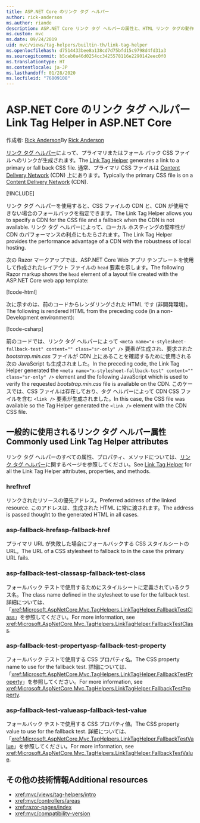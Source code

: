 ```yaml
---
title: ASP.NET Core のリンク タグ ヘルパー
author: rick-anderson
ms.author: riande
description: ASP.NET Core リンク タグ ヘルパーの属性と、HTML リンク タグの動作拡張時の各属性の役割を示します。
ms.custom: mvc
ms.date: 09/24/2019
uid: mvc/views/tag-helpers/builtin-th/link-tag-helper
ms.openlocfilehash: d7514433bee8a138cd7d75bfd15c9798d4fd31a3
ms.sourcegitcommit: b5ceb0a46d0254cc3425578116e2290142eec0f0
ms.translationtype: HT
ms.contentlocale: ja-JP
ms.lasthandoff: 01/28/2020
ms.locfileid: "76809108"
---
```

# <a name="link-tag-helper-in-aspnet-core"></a><span data-ttu-id="4797f-103">ASP.NET Core のリンク タグ ヘルパー</span><span class="sxs-lookup"><span data-stu-id="4797f-103">Link Tag Helper in ASP.NET Core</span></span>

<span data-ttu-id="4797f-104">作成者: [Rick Anderson](https://twitter.com/RickAndMSFT)</span><span class="sxs-lookup"><span data-stu-id="4797f-104">By [Rick Anderson](https://twitter.com/RickAndMSFT)</span></span>

<span data-ttu-id="4797f-105">[リンク タグ ヘルパー](xref:Microsoft.AspNetCore.Mvc.TagHelpers.LinkTagHelper)によって、プライマリまたはフォール バック CSS ファイルへのリンクが生成されます。</span><span class="sxs-lookup"><span data-stu-id="4797f-105">The [Link Tag Helper](xref:Microsoft.AspNetCore.Mvc.TagHelpers.LinkTagHelper) generates a link to a primary or fall back CSS file.</span></span> <span data-ttu-id="4797f-106">通常、プライマリ CSS ファイルは [Content Delivery Network](/office365/enterprise/content-delivery-networks#what-exactly-is-a-cdn) (CDN) 上にあります。</span><span class="sxs-lookup"><span data-stu-id="4797f-106">Typically the primary CSS file is on a [Content Delivery Network](/office365/enterprise/content-delivery-networks#what-exactly-is-a-cdn) (CDN).</span></span>

[!INCLUDE[](~/includes/cdn.md)]

<span data-ttu-id="4797f-107">リンク タグ ヘルパーを使用すると、CSS ファイルの CDN と、CDN が使用できない場合のフォールバックを指定できます。</span><span class="sxs-lookup"><span data-stu-id="4797f-107">The Link Tag Helper allows you to specify a CDN for the CSS file and a fallback when the CDN is not available.</span></span> <span data-ttu-id="4797f-108">リンク タグ ヘルパーによって、ローカル ホスティングの堅牢性が CDN のパフォーマンスの利点にもたらされます。</span><span class="sxs-lookup"><span data-stu-id="4797f-108">The Link Tag Helper provides the performance advantage of a CDN with the robustness of local hosting.</span></span>

<span data-ttu-id="4797f-109">次の Razor マークアップでは、ASP.NET Core Web アプリ テンプレートを使用して作成されたレイアウト ファイルの `head` 要素を示します。</span><span class="sxs-lookup"><span data-stu-id="4797f-109">The following Razor markup shows the `head` element of a layout file created with the ASP.NET Core web app template:</span></span>

[!code-html[](link-tag-helper/sample/_Layout.cshtml?name=snippet)]

<span data-ttu-id="4797f-110">次に示すのは、前のコードからレンダリングされた HTML です (非開発環境)。</span><span class="sxs-lookup"><span data-stu-id="4797f-110">The following is rendered HTML from the preceding code (in a non-Development environment):</span></span>

[!code-csharp[](link-tag-helper/sample/HtmlPage1.html)]

<span data-ttu-id="4797f-111">前のコードでは、リンク タグ ヘルパーによって `<meta name="x-stylesheet-fallback-test" content="" class="sr-only" />` 要素が生成され、要求された *bootstrap.min.css* ファイルが CDN 上にあることを確認するために使用される次の JavaScript も生成されました。</span><span class="sxs-lookup"><span data-stu-id="4797f-111">In the preceding code, the Link Tag Helper generated the `<meta name="x-stylesheet-fallback-test" content="" class="sr-only" />` element and the following JavaScript which is used to verify the requested *bootstrap.min.css* file is available on the CDN.</span></span> <span data-ttu-id="4797f-112">このケースでは、CSS ファイルは存在しており、タグ ヘルパーによって CDN CSS ファイルを含む `<link />` 要素が生成されました。</span><span class="sxs-lookup"><span data-stu-id="4797f-112">In this case, the CSS file was available so the Tag Helper generated the `<link />` element with the CDN CSS file.</span></span>

## <a name="commonly-used-link-tag-helper-attributes"></a><span data-ttu-id="4797f-113">一般的に使用されるリンク タグ ヘルパー属性</span><span class="sxs-lookup"><span data-stu-id="4797f-113">Commonly used Link Tag Helper attributes</span></span>

<span data-ttu-id="4797f-114">リンク タグ ヘルパーのすべての属性、プロパティ、メソッドについては、[リンク タグ ヘルパー](xref:Microsoft.AspNetCore.Mvc.TagHelpers.LinkTagHelper)に関するページを参照してください。</span><span class="sxs-lookup"><span data-stu-id="4797f-114">See [Link Tag Helper](xref:Microsoft.AspNetCore.Mvc.TagHelpers.LinkTagHelper)  for all the Link Tag Helper attributes, properties, and methods.</span></span>

### <a name="href"></a><span data-ttu-id="4797f-115">href</span><span class="sxs-lookup"><span data-stu-id="4797f-115">href</span></span>

<span data-ttu-id="4797f-116">リンクされたリソースの優先アドレス。</span><span class="sxs-lookup"><span data-stu-id="4797f-116">Preferred address of the linked resource.</span></span> <span data-ttu-id="4797f-117">このアドレスは、生成された HTML に常に渡されます。</span><span class="sxs-lookup"><span data-stu-id="4797f-117">The address is passed thought to the generated HTML in all cases.</span></span>

### <a name="asp-fallback-href"></a><span data-ttu-id="4797f-118">asp-fallback-href</span><span class="sxs-lookup"><span data-stu-id="4797f-118">asp-fallback-href</span></span>

<span data-ttu-id="4797f-119">プライマリ URL が失敗した場合にフォールバックする CSS スタイルシートの URL。</span><span class="sxs-lookup"><span data-stu-id="4797f-119">The URL of a CSS stylesheet to fallback to in the case the primary URL fails.</span></span>

### <a name="asp-fallback-test-class"></a><span data-ttu-id="4797f-120">asp-fallback-test-class</span><span class="sxs-lookup"><span data-stu-id="4797f-120">asp-fallback-test-class</span></span>

<span data-ttu-id="4797f-121">フォールバック テストで使用するためにスタイルシートに定義されているクラス名。</span><span class="sxs-lookup"><span data-stu-id="4797f-121">The class name defined in the stylesheet to use for the fallback test.</span></span> <span data-ttu-id="4797f-122">詳細については、「<xref:Microsoft.AspNetCore.Mvc.TagHelpers.LinkTagHelper.FallbackTestClass>」を参照してください。</span><span class="sxs-lookup"><span data-stu-id="4797f-122">For more information, see <xref:Microsoft.AspNetCore.Mvc.TagHelpers.LinkTagHelper.FallbackTestClass>.</span></span>

### <a name="asp-fallback-test-property"></a><span data-ttu-id="4797f-123">asp-fallback-test-property</span><span class="sxs-lookup"><span data-stu-id="4797f-123">asp-fallback-test-property</span></span>

<span data-ttu-id="4797f-124">フォールバック テストで使用する CSS プロパティ名。</span><span class="sxs-lookup"><span data-stu-id="4797f-124">The CSS property name to use for the fallback test.</span></span> <span data-ttu-id="4797f-125">詳細については、「<xref:Microsoft.AspNetCore.Mvc.TagHelpers.LinkTagHelper.FallbackTestProperty>」を参照してください。</span><span class="sxs-lookup"><span data-stu-id="4797f-125">For more information, see <xref:Microsoft.AspNetCore.Mvc.TagHelpers.LinkTagHelper.FallbackTestProperty>.</span></span>

### <a name="asp-fallback-test-value"></a><span data-ttu-id="4797f-126">asp-fallback-test-value</span><span class="sxs-lookup"><span data-stu-id="4797f-126">asp-fallback-test-value</span></span>

<span data-ttu-id="4797f-127">フォールバック テストで使用する CSS プロパティ値。</span><span class="sxs-lookup"><span data-stu-id="4797f-127">The CSS property value to use for the fallback test.</span></span> <span data-ttu-id="4797f-128">詳細については、「<xref:Microsoft.AspNetCore.Mvc.TagHelpers.LinkTagHelper.FallbackTestValue>」を参照してください。</span><span class="sxs-lookup"><span data-stu-id="4797f-128">For more information, see <xref:Microsoft.AspNetCore.Mvc.TagHelpers.LinkTagHelper.FallbackTestValue>.</span></span>

## <a name="additional-resources"></a><span data-ttu-id="4797f-129">その他の技術情報</span><span class="sxs-lookup"><span data-stu-id="4797f-129">Additional resources</span></span>

* <xref:mvc/views/tag-helpers/intro>
* <xref:mvc/controllers/areas>
* <xref:razor-pages/index>
* <xref:mvc/compatibility-version>
